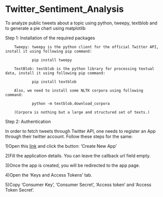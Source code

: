 # Twitter_Sentiment_Analysis
To analyze public tweets about a topic using python, tweepy, textblob and to generate a pie chart using matplotlib

Step 1: Installation of the required packages

        Tweepy: tweepy is the python client for the official Twitter API, install it using following pip command:
     
                pip install tweepy

        TextBlob: textblob is the python library for processing textual data, install it using following pip command:

                pip install textblob

        Also, we need to install some NLTK corpora using following command:

                python -m textblob.download_corpora

        (Corpora is nothing but a large and structured set of texts.)

Step 2: Authentication

In order to fetch tweets through Twitter API, one needs to register an App through their twitter account. Follow these steps for the same:

1)Open this [link](https://developer.twitter.com/en/apps) and click the button: ‘Create New App’

2)Fill the application details. You can leave the callback url field empty.

3)Once the app is created, you will be redirected to the app page.

4)Open the ‘Keys and Access Tokens’ tab.

5)Copy ‘Consumer Key’, ‘Consumer Secret’, ‘Access token’ and ‘Access Token Secret’.

